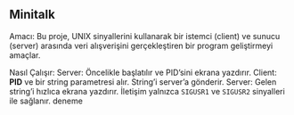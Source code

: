 Minitalk
--------

Amacı:
Bu proje, UNIX sinyallerini kullanarak bir istemci (client) ve sunucu (server) arasında veri alışverişini gerçekleştiren bir program geliştirmeyi amaçlar.

Nasıl Çalışır:
Server: Öncelikle başlatılır ve PID’sini ekrana yazdırır.
Client: **PID** ve bir string parametresi alır. String’i server’a gönderir.
Server: Gelen string’i hızlıca ekrana yazdırır.
İletişim yalnızca `SIGUSR1` ve `SIGUSR2` sinyalleri ile sağlanır.
deneme
